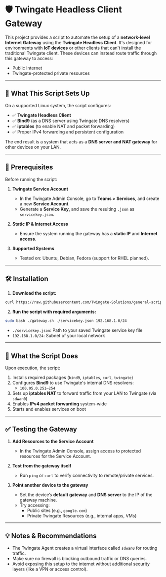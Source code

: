 # 🛡️ Twingate Headless Client Gateway

This project provides a script to automate the setup of a **network-level Internet Gateway** using the **Twingate Headless Client**. It's designed for environments with **IoT devices** or other clients that can't install the traditional Twingate client. These devices can instead route traffic through this gateway to access:

- Public Internet
- Twingate-protected private resources

---

## 🚀 What This Script Sets Up

On a supported Linux system, the script configures:

- ✅ **Twingate Headless Client**  
- ✅ **Bind9** (as a DNS server using Twingate DNS resolvers)  
- ✅ **iptables** (to enable NAT and packet forwarding)  
- ✅ Proper IPv4 forwarding and persistent configuration

The end result is a system that acts as a **DNS server and NAT gateway** for other devices on your LAN.

---

## 🧰 Prerequisites

Before running the script:

1. **Twingate Service Account**
   - In the Twingate Admin Console, go to **Teams > Services**, and create a new **Service Account**.
   - Generate a **Service Key**, and save the resulting `.json` as `servicekey.json`.

2. **Static IP & Internet Access**
   - Ensure the system running the gateway has a **static IP** and **Internet access**.

3. **Supported Systems**
   - Tested on: Ubuntu, Debian, Fedora (support for RHEL planned).

---

## 🛠️ Installation

1. **Download the script:**

```bash
curl https://raw.githubusercontent.com/Twingate-Solutions/general-scripts/main/twingate-headless-client-gateway/twingate-headless-client-gateway.sh -o gateway.sh
```

2. **Run the script with required arguments:**

```bash
sudo bash ./gateway.sh ./servicekey.json 192.168.1.0/24
```

- `./servicekey.json`: Path to your saved Twingate service key file
- `192.168.1.0/24`: Subnet of your local network

---

## 🧪 What the Script Does

Upon execution, the script:

1. Installs required packages (`bind9`, `iptables`, `curl`, `twingate`)
2. Configures **Bind9** to use Twingate's internal DNS resolvers:
   - `100.95.0.251–254`
3. Sets up **iptables NAT** to forward traffic from your LAN to Twingate (via `sdwan0`)
4. Enables **IPv4 packet forwarding** system-wide
5. Starts and enables services on boot

---

## ✅ Testing the Gateway

1. **Add Resources to the Service Account**
   - In the Twingate Admin Console, assign access to protected resources for the Service Account.

2. **Test from the gateway itself**
   - Run `ping` or `curl` to verify connectivity to remote/private services.

3. **Point another device to the gateway**
   - Set the device’s **default gateway** and **DNS server** to the IP of the gateway machine.
   - Try accessing:
     - Public sites (e.g., `google.com`)
     - Private Twingate Resources (e.g., internal apps, VMs)

---

## 💡 Notes & Recommendations

- The Twingate Agent creates a virtual interface called `sdwan0` for routing traffic.
- Make sure no firewall is blocking outbound traffic or DNS queries.
- Avoid exposing this setup to the internet without additional security layers (like a VPN or access control).
